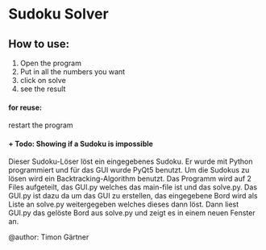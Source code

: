 # Sudoku Solver

## How to use:
1. Open the program
2. Put in all the numbers you want
3. click on solve
4. see the result

#### for reuse: 
restart the program


#### + Todo: Showing if a Sudoku is impossible



Dieser Sudoku-Löser löst ein eingegebenes Sudoku.
Er wurde mit Python programmiert und für das GUI wurde PyQt5 benutzt. 
Um die Sudokus zu lösen wird ein Backtracking-Algorithm benutzt. Das Programm wird auf 2 Files aufgeteilt, das GUI.py welches das main-file ist und das solve.py.
Das GUI.py ist dazu da um das GUI zu erstellen, das eingegebene Bord wird als Liste an solve.py weitergegeben welches dieses dann löst. Dann liest GUI.py das gelöste Bord aus solve.py und zeigt es in einem neuen Fenster an.




@author: Timon Gärtner

